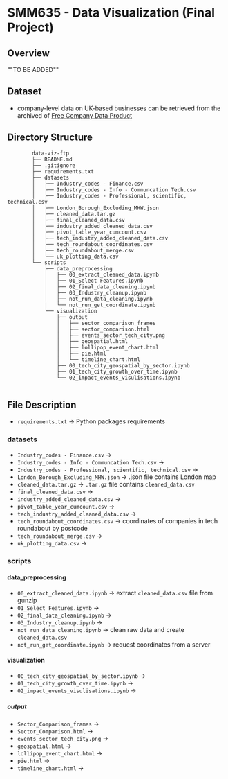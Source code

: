 # **SMM635 - Data Visualization (Final Project)**

## **Overview**
""TO BE ADDED""

## **Dataset**
- company-level data on UK-based businesses can be retrieved from the archived of [Free Company Data Product](http://download.companieshouse.gov.uk/en_output.html)

## **Directory Structure**

```
        data-viz-ftp
        ├── README.md
        ├── .gitignore
        ├── requirements.txt
        ├── datasets
        │   ├── Industry_codes - Finance.csv
        │   ├── Industry_codes - Info - Communcation Tech.csv
        │   ├── Industry_codes - Professional, scientific, technical.csv
        │   ├── London_Borough_Excluding_MHW.json
        │   ├── cleaned_data.tar.gz
        │   ├── final_cleaned_data.csv
        │   ├── industry_added_cleaned_data.csv
        │   ├── pivot_table_year_cumcount.csv
        │   ├── tech_industry_added_cleaned_data.csv
        │   ├── tech_roundabout_coordinates.csv
        │   ├── tech_roundabout_merge.csv
        │   └── uk_plotting_data.csv
        └── scripts
            ├── data_preprocessing
            │   ├── 00_extract_cleaned_data.ipynb
            │   ├── 01_Select Features.ipynb
            │   ├── 02_final_data_cleaning.ipynb
            │   ├── 03_Industry_cleanup.ipynb
            │   ├── not_run_data_cleaning.ipynb
            |   └── not_run_get_coordinate.ipynb
            └── visualization
                ├── output
                │   ├── sector_comparison_frames
                │   ├── sector_comparison.html
                │   ├── events_sector_tech_city.png
                │   ├── geospatial.html
                │   ├── lollipop_event_chart.html
                │   ├── pie.html
                │   └── timeline_chart.html
                ├── 00_tech_city_geospatial_by_sector.ipynb
                ├── 01_tech_city_growth_over_time.ipynb
                └── 02_impact_events_visulisations.ipynb
                
```

## File Description
-   `requirements.txt` -> Python packages requirements

### datasets
-   `Industry_codes - Finance.csv` -> 
-   `Industry_codes - Info - Communcation Tech.csv` -> 
-   `Industry_codes - Professional, scientific, technical.csv` ->
-   `London_Borough_Excluding_MHW.json` -> .json file contains London map
-   `cleaned_data.tar.gz` -> `.tar.gz` file contains `cleaned_data.csv`
-   `final_cleaned_data.csv` -> 
-   `industry_added_cleaned_data.csv` -> 
-   `pivot_table_year_cumcount.csv` -> 
-   `tech_industry_added_cleaned_data.csv` -> 
-   `tech_roundabout_coordinates.csv` -> coordinates of companies in tech roundabout by postcode
-   `tech_roundabout_merge.csv` -> 
-   `uk_plotting_data.csv` -> 

### scripts
#### data_preprocessing
-   `00_extract_cleaned_data.ipynb` -> extract `cleaned_data.csv` file from gunzip
-   `01_Select Features.ipynb` -> 
-   `02_final_data_cleaning.ipynb` ->  
-   `03_Industry_cleanup.ipynb` ->  
-   `not_run_data_cleaning.ipynb` ->  clean raw data and create `cleaned_data.csv`
-   `not_run_get_coordinate.ipynb` -> request coordinates from a server


#### visualization
-   `00_tech_city_geospatial_by_sector.ipynb` -> 
-   `01_tech_city_growth_over_time.ipynb` -> 
-   `02_impact_events_visulisations.ipynb` -> 

##### output
-   `Sector_Comparison_frames` -> 
-   `Sector_Comparison.html` -> 
-   `events_sector_tech_city.png` -> 
-   `geospatial.html` -> 
-   `lollipop_event_chart.html` -> 
-   `pie.html` -> 
-   `timeline_chart.html` -> 

